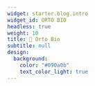 ```yaml
---
widget: starter.blog.intro
widget_id: ORTO BIO
headless: true
weight: 10
title: 🍅 Orto Bio
subtitle: null
design:
  background:
    color: "#090a0b"
    text_color_light: true    
---
```


